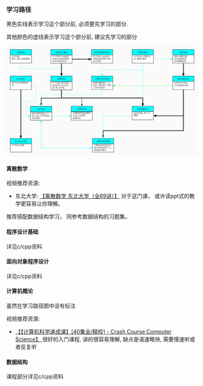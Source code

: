 ### 学习路径

黑色实线表示学习这个部分前, 必须要先学习的部分.

其他颜色的虚线表示学习这个部分前, 建议先学习的部分

![](asset\计算机学习路径图.jpg)

#### 离散数学

视频推荐资源:

+ 东北大学: [【离散数学 东北大学（全69讲）】](https://www.bilibili.com/video/BV1d7411v7zu/?p=10&share_source=copy_web&vd_source=a9d2e14a573327fad23714158d425c06)
  对于这门课， 或许读ppt式的教学更容易让你理解。

推荐搭配数据结构学习， 同参考数据结构的习题集。

#### 程序设计基础

详见c/cpp资料

#### 面向对象程序设计

详见c/cpp资料

#### 计算机概论

虽然在学习路径图中没有标注

视频推荐资源:

+ [【【计算机科学速成课】[40集全/精校] - Crash Course Computer Science】 ](https://www.bilibili.com/video/BV1EW411u7th/?share_source=copy_web&vd_source=a9d2e14a573327fad23714158d425c06)
  很好的入门课程, 讲的很容易理解, 缺点是语速略快, 需要慢速听或者反复听

#### 数据结构

课程部分详见c/cpp资料
